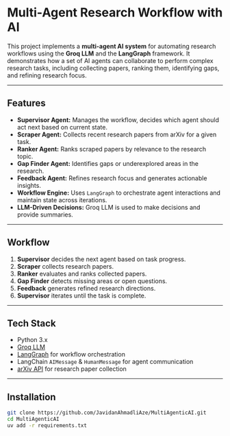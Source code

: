 # Multi-Agent Research Workflow with AI

This project implements a **multi-agent AI system** for automating research workflows using the **Groq LLM** and the **LangGraph** framework. It demonstrates how a set of AI agents can collaborate to perform complex research tasks, including collecting papers, ranking them, identifying gaps, and refining research focus.

---

## Features

- **Supervisor Agent:** Manages the workflow, decides which agent should act next based on current state.
- **Scraper Agent:** Collects recent research papers from arXiv for a given task.
- **Ranker Agent:** Ranks scraped papers by relevance to the research topic.
- **Gap Finder Agent:** Identifies gaps or underexplored areas in the research.
- **Feedback Agent:** Refines research focus and generates actionable insights.
- **Workflow Engine:** Uses `LangGraph` to orchestrate agent interactions and maintain state across iterations.
- **LLM-Driven Decisions:** Groq LLM is used to make decisions and provide summaries.

---

## Workflow

1. **Supervisor** decides the next agent based on task progress.
2. **Scraper** collects research papers.
3. **Ranker** evaluates and ranks collected papers.
4. **Gap Finder** detects missing areas or open questions.
5. **Feedback** generates refined research directions.
6. **Supervisor** iterates until the task is complete.

---

## Tech Stack

- Python 3.x
- [Groq LLM](https://www.groq.com/)  
- [LangGraph](https://github.com/langgraph/langgraph) for workflow orchestration  
- LangChain `AIMessage` & `HumanMessage` for agent communication  
- [arXiv API](https://arxiv.org/help/api/index) for research paper collection  

---

## Installation

```bash
git clone https://github.com/JavidanAhmadliAze/MultiAgenticAI.git
cd MultiAgenticAI
uv add -r requirements.txt


